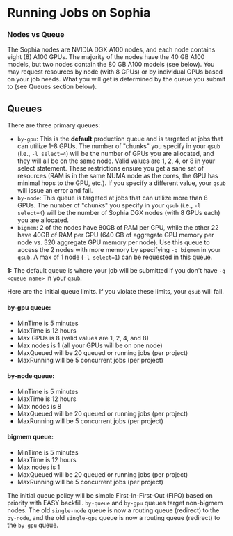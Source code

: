 # Running Jobs on Sophia

### Nodes vs Queue
The Sophia nodes are NVIDIA DGX A100 nodes, and each node contains eight (8) A100 GPUs. The majority of the nodes have the 40 GB A100 models, but two nodes contain the 80 GB A100 models (see below). You may request resources by node (with 8 GPUs) or by individual GPUs based on your job needs. What you will get is determined by the queue you submit to (see Queues section below).

## <a name="Sophia-Queues"></a>Queues

There are three primary queues:

- `by-gpu`: This is the **default** production queue and is targeted at jobs that can utilize 1-8 GPUs. The number of "chunks" you specify in your `qsub` (i.e., `-l select=4`) will be the number of GPUs you are allocated, and they will all be on the same node. Valid values are 1, 2, 4, or 8 in your select statement. These restrictions ensure you get a sane set of resources (RAM is in the same NUMA node as the cores, the GPU has minimal hops to the GPU, etc.). If you specify a different value, your `qsub` will issue an error and fail.
- `by-node`: This queue is targeted at jobs that can utilize more than 8 GPUs. The number of "chunks" you specify in your `qsub` (i.e., `-l select=4`) will be the number of Sophia DGX nodes (with 8 GPUs each) you are allocated.
- `bigmem`: 2 of the nodes have 80GB of RAM per GPU, while the other 22 have 40GB of RAM per GPU (640 GB of aggregate GPU memory per node vs. 320 aggregate GPU memory per node). Use this queue to access the 2 nodes with more memory by specifying `-q bigmem` in your `qsub`. A max of 1 node (`-l select=1`) can be requested in this queue.

**1:** The default queue is where your job will be submitted if you don't have `-q <queue name>` in your `qsub`.

Here are the initial queue limits. If you violate these limits, your `qsub` will fail.

#### by-gpu queue:
- MinTime is 5 minutes
- MaxTime is 12 hours
- Max GPUs is 8 (valid values are 1, 2, 4, and 8)
- Max nodes is 1 (all your GPUs will be on one node)
- MaxQueued will be 20 queued or running jobs (per project)
- MaxRunning will be 5 concurrent jobs (per project)

#### by-node queue:
- MinTime is 5 minutes
- MaxTime is 12 hours
- Max nodes is 8
- MaxQueued will be 20 queued or running jobs (per project)
- MaxRunning will be 5 concurrent jobs (per project)

#### bigmem queue:
- MinTime is 5 minutes
- MaxTime is 12 hours
- Max nodes is 1
- MaxQueued will be 20 queued or running jobs (per project)
- MaxRunning will be 5 concurrent jobs (per project)

The initial queue policy will be simple First-In-First-Out (FIFO) based on priority with EASY backfill. `by-queue` and `by-gpu` queues target non-bigmem nodes. The old `single-node` queue is now a routing queue (redirect) to the `by-node`, and the old `single-gpu` queue is now a routing queue (redirect) to the `by-gpu` queue.